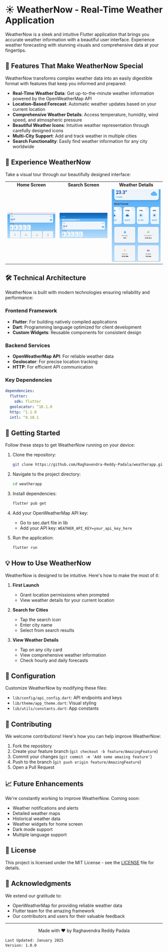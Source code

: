 # ☀️ WeatherNow - Real-Time Weather Application

WeatherNow is a sleek and intuitive Flutter application that brings you accurate weather information with a beautiful user interface. Experience weather forecasting with stunning visuals and comprehensive data at your fingertips.

## 🌈 Features That Make WeatherNow Special

WeatherNow transforms complex weather data into an easily digestible format with features that keep you informed and prepared:

- **Real-Time Weather Data**: Get up-to-the-minute weather information powered by the OpenWeatherMap API
- **Location-Based Forecast**: Automatic weather updates based on your current location
- **Comprehensive Weather Details**: Access temperature, humidity, wind speed, and atmospheric pressure
- **Beautiful Weather Icons**: Intuitive weather representation through carefully designed icons
- **Multi-City Support**: Add and track weather in multiple cities
- **Search Functionality**: Easily find weather information for any city worldwide

## 📱 Experience WeatherNow

Take a visual tour through our beautifully designed interface:

<div align="center">
  <table>
    <tr>
      <td align="center"><strong>Home Screen</strong></td>
      <td align="center"><strong>Search Screen</strong></td>
      <td align="center"><strong>Weather Details</strong></td>
    </tr>
    <tr>
      <td><img src="assets/home_screen.png" width="200"/></td>
      <td><img src="assets/search_screen.png" width="200"/></td>
      <td><img src="assets/image.png" width="200"/></td>
    </tr>
  </table>
</div>

## 🛠️ Technical Architecture

WeatherNow is built with modern technologies ensuring reliability and performance:

### Frontend Framework
- **Flutter**: For building natively compiled applications
- **Dart**: Programming language optimized for client development
- **Custom Widgets**: Reusable components for consistent design

### Backend Services
- **OpenWeatherMap API**: For reliable weather data
- **Geolocator**: For precise location tracking
- **HTTP**: For efficient API communication

### Key Dependencies
```yaml
dependencies:
  flutter:
    sdk: flutter
  geolocator: ^10.1.0
  http: ^1.1.0
  intl: ^0.18.1
```

## 🚀 Getting Started

Follow these steps to get WeatherNow running on your device:

1. Clone the repository:
   ```bash
   git clone https://github.com/Raghavendra-Reddy-Padala/weatherapp.git
   ```

2. Navigate to the project directory:
   ```bash
   cd weatherapp
   ```

3. Install dependencies:
   ```bash
   flutter pub get
   ```

4. Add your OpenWeatherMap API key:
   - Go to sec.dart file in lib
   - Add your API key: `WEATHER_API_KEY=your_api_key_here`

5. Run the application:
   ```bash
   flutter run
   ```

## 💡 How to Use WeatherNow

WeatherNow is designed to be intuitive. Here's how to make the most of it:

1. **First Launch**
   - Grant location permissions when prompted
   - View weather details for your current location

2. **Search for Cities**
   - Tap the search icon
   - Enter city name
   - Select from search results

3. **View Weather Details**
   - Tap on any city card
   - View comprehensive weather information
   - Check hourly and daily forecasts

## 🔧 Configuration

Customize WeatherNow by modifying these files:
- `lib/config/api_config.dart`: API endpoints and keys
- `lib/theme/app_theme.dart`: Visual styling
- `lib/utils/constants.dart`: App constants

## 🤝 Contributing

We welcome contributions! Here's how you can help improve WeatherNow:

1. Fork the repository
2. Create your feature branch (`git checkout -b feature/AmazingFeature`)
3. Commit your changes (`git commit -m 'Add some amazing feature'`)
4. Push to the branch (`git push origin feature/AmazingFeature`)
5. Open a Pull Request

## 📈 Future Enhancements

We're constantly working to improve WeatherNow. Coming soon:
- Weather notifications and alerts
- Detailed weather maps
- Historical weather data
- Weather widgets for home screen
- Dark mode support
- Multiple language support

## 📄 License

This project is licensed under the MIT License - see the [LICENSE](LICENSE) file for details.

## 🙏 Acknowledgments

We extend our gratitude to:
- OpenWeatherMap for providing reliable weather data
- Flutter team for the amazing framework
- Our contributors and users for their valuable feedback

---

<p align="center">Made with ❤️ by Raghavendra Reddy Padala</p>

```
Last Updated: January 2025
Version: 1.0.0
```